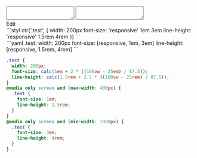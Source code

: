 <div data-size="375" class="code-cont" data-example="em-and-rem-A">
    <div class="code">
        <div class="code-wrap">
            <textarea id="stylus"></textarea>
            <textarea id="css"></textarea>
            <div class="edit-code">
                <span>Edit</span>
            </div>
        </div>
    </div>
</div>


<div data-size="375" data-examples="stylus"></div>
```styl
ctr('.test', {
  width: 200px
  font-size: 'responsive' 1em 3em
  line-height: 'responsive' 1.5rem 4rem
})
```

<div data-size="375" data-examples="yaml"></div>
```yaml
.test:
  width: 200px
  font-size: [responsive, 1em, 3em]
  line-height: [responsive, 1.5rem, 4rem]
```

```css
.test {
  width: 200px;
  font-size: calc(1em + 2 * ((100vw - 25em) / 87.5));
  line-height: calc(1.5rem + 2.5 * ((100vw - 25rem) / 87.5));
}
@media only screen and (max-width: 400px) {
  .test {
    font-size: 1em;
    line-height: 1.5rem;
  }
}
@media only screen and (min-width: 1800px) {
  .test {
    font-size: 3em;
    line-height: 4rem;
  }
}
```
<div class="cf"></div>
